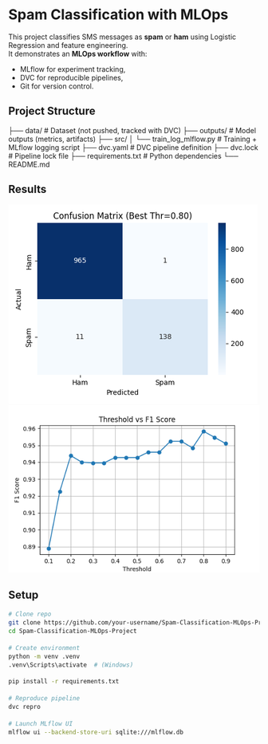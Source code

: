 # Spam Classification with MLOps

This project classifies SMS messages as **spam** or **ham** using Logistic Regression and feature engineering.  
It demonstrates an **MLOps workflow** with:
- MLflow for experiment tracking,
- DVC for reproducible pipelines,
- Git for version control.

## Project Structure

├── data/                     # Dataset (not pushed, tracked with DVC)
├── outputs/                  # Model outputs (metrics, artifacts)
├── src/
│   └── train_log_mlflow.py   # Training + MLflow logging script
├── dvc.yaml                  # DVC pipeline definition
├── dvc.lock                  # Pipeline lock file
├── requirements.txt          # Python dependencies
└── README.md

## Results

![Confusion Matrix](assets/conf_matrix.png)
![Threshold vs F1](assets/threshold_f1.png)


## Setup
```bash
# Clone repo
git clone https://github.com/your-username/Spam-Classification-MLOps-Project.git
cd Spam-Classification-MLOps-Project

# Create environment
python -m venv .venv
.venv\Scripts\activate  # (Windows)

pip install -r requirements.txt

# Reproduce pipeline
dvc repro

# Launch MLflow UI
mlflow ui --backend-store-uri sqlite:///mlflow.db


